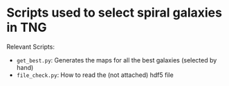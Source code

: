 # Scripts used to select spiral galaxies in TNG

Relevant Scripts:

- `get_best.py`: Generates the maps for all the best galaxies (selected by hand)
- `file_check.py`: How to read the (not attached) hdf5 file 
